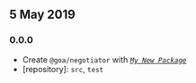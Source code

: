 ## 5 May 2019

### 0.0.0

- Create `@goa/negotiator` with _[`My New Package`](https://mnpjs.org)_
- [repository]: `src`, `test`